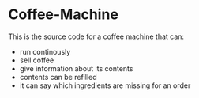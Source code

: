 # Coffee-Machine
This is the source code for a coffee machine that can:
- run continously
- sell coffee
- give information about its contents
- contents can be refilled
- it can say which ingredients are missing for an order
